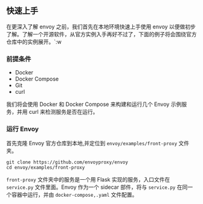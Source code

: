## 快速上手

在更深入了解 envoy 之前，我们首先在本地环境快速上手使用 envoy 以便做初步了解。了解一个开源软件，从官方实例入手再好不过了，下面的例子将会围绕官方仓库中的实例展开。`:w


### 前提条件

* Docker
* Docker Compose
* Git
* curl

我们将会使用 Docker 和 Docker Compose 来构建和运行几个 Envoy 示例服务，并用 curl 来检测服务是否在运行。

### 运行 Envoy

首先克隆 Envoy 官方仓库到本地,并定位到 `envoy/examples/front-proxy` 文件夹。

```shell
git clone https://github.com/envoyproxy/envoy
cd envoy/examples/front-proxy

```

`front-proxy` 文件夹中的服务是一个用 Flask 实现的服务，入口文件在 `service.py` 文件里面。Envoy 作为一个 sidecar 部件，将与 `service.py` 在同一个容器中运行，并由 `docker-compose,.yaml` 文件配置。
